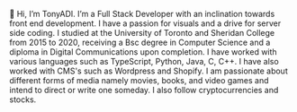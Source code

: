 👋 Hi, I’m TonyADI. I’m a Full Stack Developer with an inclination towards front end development. I have a passion for visuals and a drive for server side coding. I studied at the University of Toronto and Sheridan College from 2015 to 2020, receiving a Bsc degree in Computer Science and a diploma in Digital Communications upon completion. I have worked with various languages such as TypeScript, Python, Java, C, C++. I have also worked with CMS's such as Wordpress and Shopify. I am passionate about different forms of media namely movies, books, and video games and intend to direct or write one someday. I also follow cryptocurrencies and stocks.
<!---
TonyADI/TonyADI is a ✨ special ✨ repository because its `README.md` (this file) appears on your GitHub profile.
You can click the Preview link to take a look at your changes.
--->
